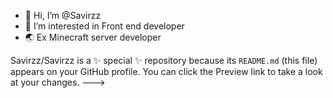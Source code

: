 - 👋 Hi, I’m @Savirzz
- 👀 I’m interested in Front end developer
- 🌏 Ex Minecraft server developer
     
Savirzz/Savirzz is a ✨ special ✨ repository because its `README.md` (this file) appears on your GitHub profile.
You can click the Preview link to take a look at your changes.
--->
